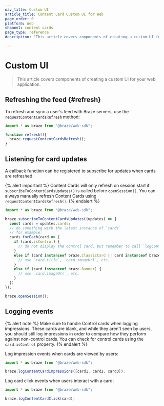 ```yaml
---
nav_title: Custom UI
article_title: Content Card Custom UI for Web
page_order: 0
platform: Web
channel: content cards
page_type: reference
description: "This article covers components of creating a custom UI for your web application."

---
```


# Custom UI

> This article covers components of creating a custom UI for your web application.

## Refreshing the feed {#refresh}

To refresh and sync a user's feed with Braze servers, use the [`requestContentCardsRefresh`](https://js.appboycdn.com/web-sdk/latest/doc/modules/braze.html#requestcontentcardsrefresh) method:

```javascript
import * as braze from "@braze/web-sdk";

function refresh(){
  braze.requestContentCardsRefresh();    
}
```

## Listening for card updates

A callback function can be registered to subscribe for updates when cards are refreshed. 

{% alert important %}
Content Cards will only refresh on session start if `subscribeToContentCardsUpdates()` is called before `openSession()`. You can always manually refresh Content Cards using `requestContentCardsRefresh()`.
{% endalert %}

```javascript
import * as braze from "@braze/web-sdk";

braze.subscribeToContentCardsUpdates((updates) => {
  const cards = updates.cards;
  // do something with the latest instance of `cards`
  // for example:
  cards.forEach(card => {
    if (card.isControl) {
      // do not display the control card, but remember to call `logContentCardImpressions([card])`
    }
    else if (card instanceof braze.ClassicCard || card instanceof braze.CaptionedImage) {
      // use `card.title`, `card.imageUrl`, etc.
    }
    else if (card instanceof braze.Banner) {
      // use `card.imageUrl`, etc.
    }
  })
});

braze.openSession();
```

## Logging events

{% alert note %}
Make sure to handle Control cards when logging impressions. These cards are blank, and while they aren't seen by users, you should still log impressions in order to compare how they perform against non-control cards. You can check for control cards using the `card.isControl` property.
{% endalert %}


Log impression events when cards are viewed by users:


```javascript
import * as braze from "@braze/web-sdk";

braze.logContentCardImpressions([card1, card2, card3]);
```

Log card click events when users interact with a card:

```javascript
import * as braze from "@braze/web-sdk";

braze.logContentCardClick(card);
```

